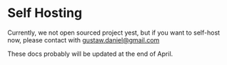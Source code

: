 # Self Hosting

Currently, we not open sourced project yest, but if you want to self-host now, please contact with gustaw.daniel@gmail.com

These docs probably will be updated at the end of April.